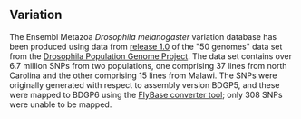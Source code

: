 Variation
---------

The Ensembl Metazoa *Drosophila melanogaster* variation database has
been produced using data from [release
1.0](http://www.dpgp.org/1K_50genomes.html#Reference_Release_1.0) of the
\"50 genomes\" data set from the [Drosophila Population Genome
Project](http://www.dpgp.org). The data set contains over 6.7 million
SNPs from two populations, one comprising 37 lines from north Carolina
and the other comprising 15 lines from Malawi. The SNPs were originally
generated with respect to assembly version BDGP5, and these were mapped
to BDGP6 using the [FlyBase converter
tool](http://flybase.org/static_pages/downloads/COORD.html); only 308
SNPs were unable to be mapped.
